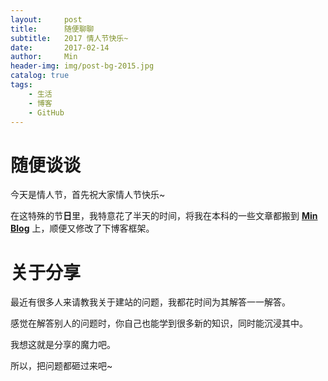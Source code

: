```yaml
---
layout:     post
title:      随便聊聊
subtitle:   2017 情人节快乐~ 
date:       2017-02-14
author:     Min
header-img: img/post-bg-2015.jpg
catalog: true
tags:
    - 生活
    - 博客
    - GitHub
---
```


# 随便谈谈

今天是情人节，首先祝大家情人节快乐~

在这特殊的节**日**里，我特意花了半天的时间，将我在本科的一些文章都搬到 [**Min Blog**](http://liweimin1996.github.io) 上，顺便又修改了下博客框架。

# 关于分享

最近有很多人来请教我关于建站的问题，我都花时间为其解答一一解答。

感觉在解答别人的问题时，你自己也能学到很多新的知识，同时能沉浸其中。

我想这就是分享的魔力吧。

所以，把问题都砸过来吧~



